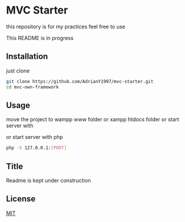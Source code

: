 # MVC Starter

this repository is for my practices
feel free to use

This README is in progress

## Installation

just clone

```bash
git clone https://github.com/AdrianY1997/mvc-starter.git
cd mvc-own-framework
```

## Usage

move the project to wampp www folder or xampp htdocs folder
or
start server with

or start server with php

```bash
php -S 127.0.0.1:[PORT]
```

## Title

Readme is kept under construction

## License

[MIT](https://choosealicense.com/licenses/mit/)
